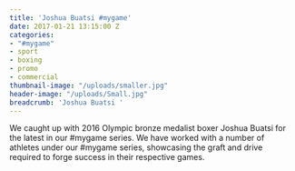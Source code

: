 ```yaml
---
title: 'Joshua Buatsi #mygame'
date: 2017-01-21 13:15:00 Z
categories:
- "#mygame"
- sport
- boxing
- promo
- commercial
thumbnail-image: "/uploads/smaller.jpg"
header-image: "/uploads/Small.jpg"
breadcrumb: 'Joshua Buatsi '
---
```


We caught up with 2016 Olympic bronze medalist boxer Joshua Buatsi for the latest in our #mygame series. We have worked with a number of athletes under our #mygame series, showcasing the graft and drive required to forge success in their respective games.